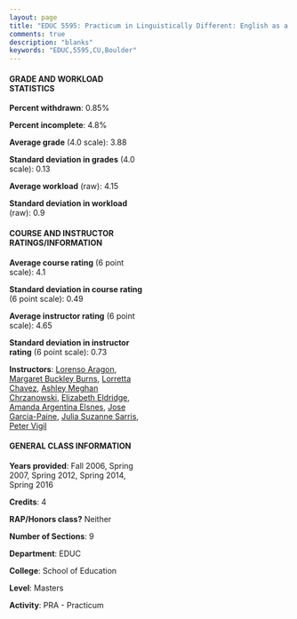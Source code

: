 ```yaml
---
layout: page
title: "EDUC 5595: Practicum in Linguistically Different: English as a Second Language Statistics"
comments: true
description: "blanks"
keywords: "EDUC,5595,CU,Boulder"
---
```

<head>
<script src="https://ajax.googleapis.com/ajax/libs/jquery/2.1.3/jquery.min.js"></script>
<script src="https://dl.dropboxusercontent.com/s/pc42nxpaw1ea4o9/highcharts.js?dl=0"></script>
<!-- <script src="../assets/js/highcharts.js"></script> -->
<style type="text/css">@font-face {
	font-family: "Bebas Neue";
	src: url(https://www.filehosting.org/file/details/544349/BebasNeue Regular.otf) format("opentype");
	}
	h1.Bebas { 
		font-family: "Bebas Neue", Verdana, Tahoma;
	}
</style>
</head>
<body>
	<div id="container" style="float: right; width: 45%; height: 88%; margin-left: 2.5%; margin-right: 2.5%;"></div>
	<script language="JavaScript">
		$(document).ready(function() {
		var chart = {type: 'column'};
		var title = {text: 'Grade Distribution'};
		var xAxis = {categories: ['A','B','C','D','F'],crosshair: true};
		var yAxis = {min: 0,title: {text: 'Percentage'}};
		var tooltip = {headerFormat: '<center><b><span style="font-size:20px">{point.key}</span></b></center>',
		               pointFormat: '<td style="padding:0"><b>{point.y:.1f}%</b></td>',
		               footerFormat: '</table>',shared: true,useHTML: true};
		var plotOptions = {column: {pointPadding: 0.0,borderWidth: 0}};  
		var credits = {enabled: false};var series= [{name: 'Percent',data: [92.71,6.44,0.0,0.0,0.85,]}];
		var json = {};
		json.chart = chart;
		json.title = title;
		json.tooltip = tooltip;
		json.xAxis = xAxis;
		json.yAxis = yAxis;  
		json.series = series;
		json.plotOptions = plotOptions;  
		json.credits = credits;
		$('#container').highcharts(json);
	});
	</script>
</body>
			   
#### GRADE AND WORKLOAD STATISTICS

**Percent withdrawn**: 0.85%

**Percent incomplete**: 4.8%

**Average grade** (4.0 scale): 3.88

**Standard deviation in grades** (4.0 scale): 0.13

**Average workload** (raw): 4.15

**Standard deviation in workload** (raw): 0.9

#### COURSE AND INSTRUCTOR RATINGS/INFORMATION

**Average course rating** (6 point scale): 4.1

**Standard deviation in course rating** (6 point scale): 0.49

**Average instructor rating** (6 point scale): 4.65

**Standard deviation in instructor rating** (6 point scale): 0.73

**Instructors**: <a href='../../instructors/Lorenso_Aragon'>Lorenso Aragon</a>, <a href='../../instructors/Margaret_Buckley_Burns'>Margaret Buckley Burns</a>, <a href='../../instructors/Lorretta_Chavez'>Lorretta Chavez</a>, <a href='../../instructors/Ashley_Meghan_Chrzanowski'>Ashley Meghan Chrzanowski</a>, <a href='../../instructors/Elizabeth_Eldridge'>Elizabeth Eldridge</a>, <a href='../../instructors/Amanda_Argentina_Elsnes'>Amanda Argentina Elsnes</a>, <a href='../../instructors/Jose_Garcia-Paine'>Jose Garcia-Paine</a>, <a href='../../instructors/Julia_Suzanne_Sarris'>Julia Suzanne Sarris</a>, <a href='../../instructors/Peter_Vigil'>Peter Vigil</a>

#### GENERAL CLASS INFORMATION

**Years provided**: Fall 2006, Spring 2007, Spring 2012, Spring 2014, Spring 2016

**Credits**: 4

**RAP/Honors class?** Neither

**Number of Sections**: 9

**Department**: EDUC

**College**: School of Education

**Level**: Masters

**Activity**: PRA - Practicum
